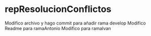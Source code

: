 # repResolucionConflictos
Modifico archivo y hago commit para añadir rama develop
Modifico Readme para ramaAntonio
Modifico para ramaIvan